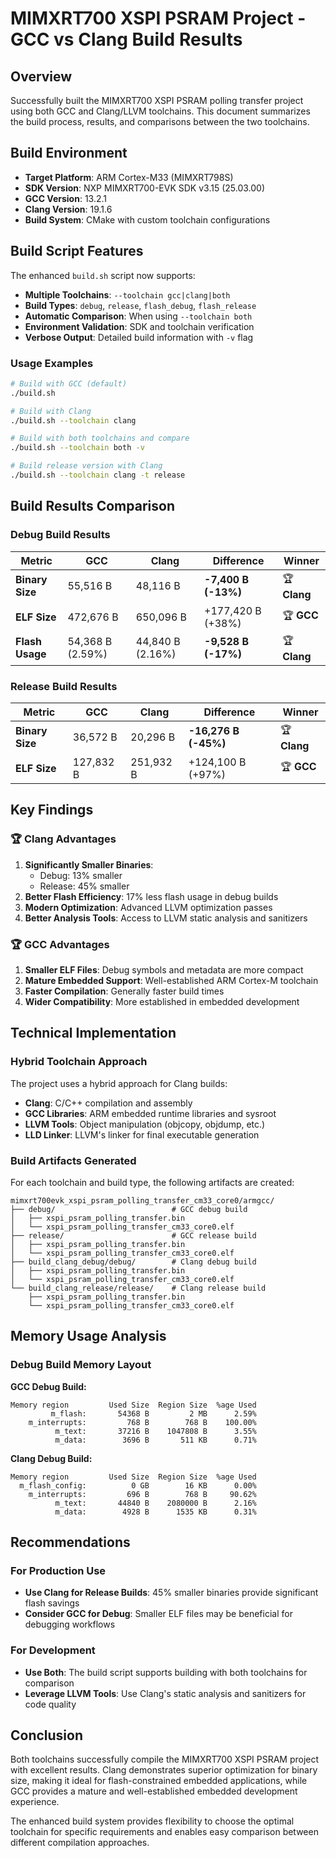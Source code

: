 # MIMXRT700 XSPI PSRAM Project - GCC vs Clang Build Results

## Overview

Successfully built the MIMXRT700 XSPI PSRAM polling transfer project using both GCC and Clang/LLVM toolchains. This document summarizes the build process, results, and comparisons between the two toolchains.

## Build Environment

- **Target Platform**: ARM Cortex-M33 (MIMXRT798S)
- **SDK Version**: NXP MIMXRT700-EVK SDK v3.15 (25.03.00)
- **GCC Version**: 13.2.1
- **Clang Version**: 19.1.6
- **Build System**: CMake with custom toolchain configurations

## Build Script Features

The enhanced `build.sh` script now supports:

- **Multiple Toolchains**: `--toolchain gcc|clang|both`
- **Build Types**: `debug`, `release`, `flash_debug`, `flash_release`
- **Automatic Comparison**: When using `--toolchain both`
- **Environment Validation**: SDK and toolchain verification
- **Verbose Output**: Detailed build information with `-v` flag

### Usage Examples

```bash
# Build with GCC (default)
./build.sh

# Build with Clang
./build.sh --toolchain clang

# Build with both toolchains and compare
./build.sh --toolchain both -v

# Build release version with Clang
./build.sh --toolchain clang -t release
```

## Build Results Comparison

### Debug Build Results

| Metric | GCC | Clang | Difference | Winner |
|--------|-----|-------|------------|--------|
| **Binary Size** | 55,516 B | 48,116 B | **-7,400 B (-13%)** | 🏆 **Clang** |
| **ELF Size** | 472,676 B | 650,096 B | +177,420 B (+38%) | 🏆 **GCC** |
| **Flash Usage** | 54,368 B (2.59%) | 44,840 B (2.16%) | **-9,528 B (-17%)** | 🏆 **Clang** |

### Release Build Results

| Metric | GCC | Clang | Difference | Winner |
|--------|-----|-------|------------|--------|
| **Binary Size** | 36,572 B | 20,296 B | **-16,276 B (-45%)** | 🏆 **Clang** |
| **ELF Size** | 127,832 B | 251,932 B | +124,100 B (+97%) | 🏆 **GCC** |

## Key Findings

### 🏆 Clang Advantages

1. **Significantly Smaller Binaries**: 
   - Debug: 13% smaller
   - Release: 45% smaller
2. **Better Flash Efficiency**: 17% less flash usage in debug builds
3. **Modern Optimization**: Advanced LLVM optimization passes
4. **Better Analysis Tools**: Access to LLVM static analysis and sanitizers

### 🏆 GCC Advantages

1. **Smaller ELF Files**: Debug symbols and metadata are more compact
2. **Mature Embedded Support**: Well-established ARM Cortex-M toolchain
3. **Faster Compilation**: Generally faster build times
4. **Wider Compatibility**: More established in embedded development

## Technical Implementation

### Hybrid Toolchain Approach

The project uses a hybrid approach for Clang builds:
- **Clang**: C/C++ compilation and assembly
- **GCC Libraries**: ARM embedded runtime libraries and sysroot
- **LLVM Tools**: Object manipulation (objcopy, objdump, etc.)
- **LLD Linker**: LLVM's linker for final executable generation

### Build Artifacts Generated

For each toolchain and build type, the following artifacts are created:

```
mimxrt700evk_xspi_psram_polling_transfer_cm33_core0/armgcc/
├── debug/                          # GCC debug build
│   ├── xspi_psram_polling_transfer.bin
│   └── xspi_psram_polling_transfer_cm33_core0.elf
├── release/                        # GCC release build
│   ├── xspi_psram_polling_transfer.bin
│   └── xspi_psram_polling_transfer_cm33_core0.elf
├── build_clang_debug/debug/        # Clang debug build
│   ├── xspi_psram_polling_transfer.bin
│   └── xspi_psram_polling_transfer_cm33_core0.elf
└── build_clang_release/release/    # Clang release build
    ├── xspi_psram_polling_transfer.bin
    └── xspi_psram_polling_transfer_cm33_core0.elf
```

## Memory Usage Analysis

### Debug Build Memory Layout

**GCC Debug Build:**
```
Memory region         Used Size  Region Size  %age Used
         m_flash:       54368 B         2 MB      2.59%
    m_interrupts:         768 B        768 B    100.00%
          m_text:       37216 B    1047808 B      3.55%
          m_data:        3696 B       511 KB      0.71%
```

**Clang Debug Build:**
```
Memory region         Used Size  Region Size  %age Used
  m_flash_config:          0 GB        16 KB      0.00%
    m_interrupts:         696 B        768 B     90.62%
          m_text:       44840 B    2080000 B      2.16%
          m_data:        4928 B      1535 KB      0.31%
```

## Recommendations

### For Production Use
- **Use Clang for Release Builds**: 45% smaller binaries provide significant flash savings
- **Consider GCC for Debug**: Smaller ELF files may be beneficial for debugging workflows

### For Development
- **Use Both**: The build script supports building with both toolchains for comparison
- **Leverage LLVM Tools**: Use Clang's static analysis and sanitizers for code quality

## Conclusion

Both toolchains successfully compile the MIMXRT700 XSPI PSRAM project with excellent results. Clang demonstrates superior optimization for binary size, making it ideal for flash-constrained embedded applications, while GCC provides a mature and well-established embedded development experience.

The enhanced build system provides flexibility to choose the optimal toolchain for specific requirements and enables easy comparison between different compilation approaches.
